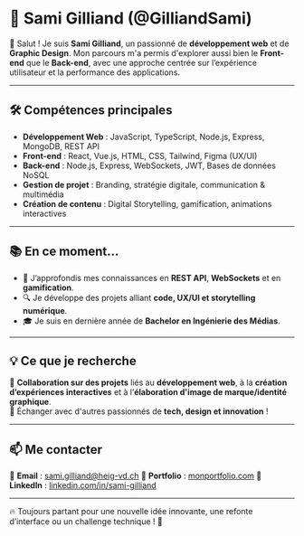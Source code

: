 # 🚀 **Sami Gilliand** (@GilliandSami)

👋 Salut ! Je suis **Sami Gilliand**, un passionné de **développement web** et de **Graphic Design**. 
Mon parcours m'a permis d'explorer aussi bien le **Front-end** que le **Back-end**, avec une approche centrée sur l’expérience utilisateur et la performance des applications.

---

## 🛠️ **Compétences principales**

- **Développement Web** : JavaScript, TypeScript, Node.js, Express, MongoDB, REST API  
- **Front-end** : React, Vue.js, HTML, CSS, Tailwind, Figma (UX/UI)  
- **Back-end** : Node.js, Express, WebSockets, JWT, Bases de données NoSQL  
- **Gestion de projet** : Branding, stratégie digitale, communication & multimédia  
- **Création de contenu** : Digital Storytelling, gamification, animations interactives  

---

## 📚 **En ce moment...**

- 🌱 J’approfondis mes connaissances en **REST API**, **WebSockets** et en **gamification**.  
- 🔍 Je développe des projets alliant **code, UX/UI et storytelling numérique**.  
- 🎓 Je suis en dernière année de **Bachelor en Ingénierie des Médias**.  

---

## 💡 **Ce que je recherche**  

💼 **Collaboration sur des projets** liés au **développement web**, à la **création d’expériences interactives** et à l’**élaboration d'image de marque/identité graphique**.  
🤝 Échanger avec d'autres passionnés de **tech, design et innovation** !  

---

## 📫 **Me contacter**  

📧 **Email** : sami.gilliand@heig-vd.ch
🔗 **Portfolio** : [monportfolio.com](https://bento.me/sami-gilliand)
💼 **LinkedIn** : [linkedin.com/in/sami-gilliand](https://www.linkedin.com/in/sami-gilliand/)  

---

🔥 Toujours partant pour une nouvelle idée innovante, une refonte d’interface ou un challenge technique ! 🚀  
